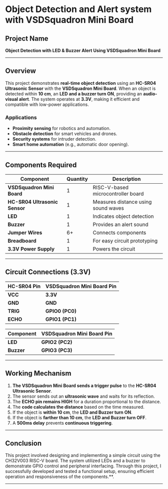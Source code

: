 # **Object Detection and Alert system with VSDSquadron Mini Board**

## **Project Name**
**Object Detection with LED & Buzzer Alert Using VSDSquadron Mini Board**

---

## **Overview**
This project demonstrates **real-time object detection** using an **HC-SR04 Ultrasonic Sensor** with the **VSDSquadron Mini Board**. When an object is detected within **10 cm**, an **LED and a buzzer turn ON**, providing an **audio-visual alert**. The system operates at **3.3V**, making it efficient and compatible with low-power applications.

### **Applications**
- **Proximity sensing** for robotics and automation.
- **Obstacle detection** for smart vehicles and drones.
- **Security systems** for intruder detection.
- **Smart home automation** (e.g., automatic door opening).

---

## **Components Required**
| **Component** | **Quantity** | **Description** |
|--------------|------------|----------------|
| **VSDSquadron Mini Board** | 1 | RISC-V-based microcontroller board |
| **HC-SR04 Ultrasonic Sensor** | 1 | Measures distance using sound waves |
| **LED** | 1 | Indicates object detection |
| **Buzzer** | 1 | Provides an alert sound |
| **Jumper Wires** | 6+ | Connects components |
| **Breadboard** | 1 | For easy circuit prototyping |
| **3.3V Power Supply** | 1 | Powers the circuit |

---

## **Circuit Connections (3.3V)**
| **HC-SR04 Pin** | **VSDSquadron Mini Board Pin** |
|----------------|-------------------------------|
| **VCC** | **3.3V** |
| **GND** | **GND** |
| **TRIG** | **GPIO0 (PC0)** |
| **ECHO** | **GPIO1 (PC1)** |

| **Component** | **VSDSquadron Mini Board Pin** |
|--------------|-------------------------------|
| **LED** | **GPIO2 (PC2)** |
| **Buzzer** | **GPIO3 (PC3)** |

---

## **Working Mechanism**
1. **The VSDSquadron Mini Board sends a trigger pulse** to the **HC-SR04 Ultrasonic Sensor**.
2. The sensor sends out an **ultrasonic wave** and waits for its reflection.
3. The **ECHO pin remains HIGH** for a duration proportional to the distance.
4. The **code calculates the distance** based on the time measured.
5. If the object is **within 10 cm**, the **LED and Buzzer turn ON**.
6. If the object is **farther than 10 cm**, the **LED and Buzzer turn OFF**.
7. A **500ms delay** prevents **continuous triggering**.

---



## **Conclusion**
This project involved designing and implementing a simple circuit using the CH32V003 RISC-V board. The system utilized LEDs and a buzzer to demonstrate GPIO control and peripheral interfacing. Through this project, I successfully developed and tested a functional setup, ensuring efficient operation and responsiveness of the components.**.

---

